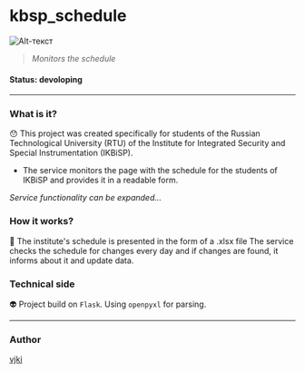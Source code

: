 # kbsp_schedule
![Alt-текст](https://psv4.userapi.com/c520036/u324049290/docs/d43/f59c078d12ca/shedule.png?extra=jo4mq4yBZIrdjWzVXqrkP9XZTQGlHjKbm1nLtpsjO_tbmuzY4MsF1R37KsfruPjSpIzcw6-CyO287cS3HXtCr61iBQyc6m2DreHVmWV3ziF308j_VPZrNQ5sl7UhrYs_Gld9wrW1uTV8ckazzYfWOw2kTK8 "kbsp_schedule")
> *Monitors the schedule*
#### __Status: devoloping__
____
### What is it? 
:hushed:
This project was created specifically for students of the Russian 
Technological University (RTU) of the Institute for Integrated Security 
and Special Instrumentation (IKBiSP).

- The service monitors the page with the schedule for the students of IKBiSP 
and provides it in a readable form.

*Service functionality can be expanded...*

### How it works?
:construction_worker:
The institute's schedule is presented in the form of a .xlsx file The service
 checks the schedule for changes every day 
and if changes are found, it informs about it and update data.

### Technical side 
:alien:
Project build on `Flask`. Using `openpyxl` for parsing.
___
### Author 
[vjki](https://github.com/vjki)
